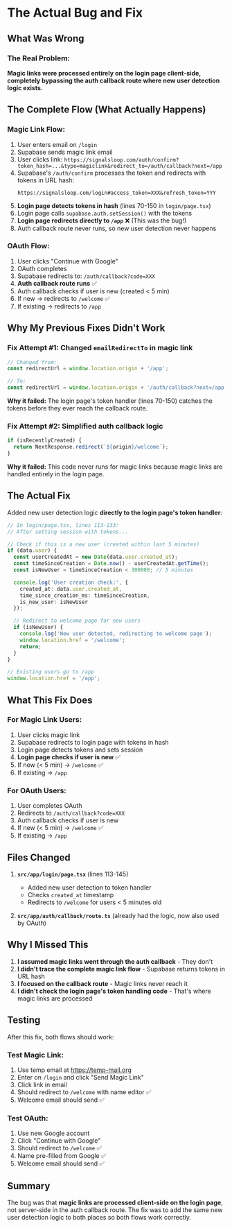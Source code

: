 # The Actual Bug and Fix

## What Was Wrong

### The Real Problem:
**Magic links were processed entirely on the login page client-side, completely bypassing the auth callback route where new user detection logic exists.**

## The Complete Flow (What Actually Happens)

### Magic Link Flow:
1. User enters email on `/login`
2. Supabase sends magic link email
3. User clicks link: `https://signalsloop.com/auth/confirm?token_hash=...&type=magiclink&redirect_to=/auth/callback?next=/app`
4. Supabase's `/auth/confirm` processes the token and redirects with tokens in URL hash:
   ```
   https://signalsloop.com/login#access_token=XXX&refresh_token=YYY
   ```
5. **Login page detects tokens in hash** (lines 70-150 in `login/page.tsx`)
6. Login page calls `supabase.auth.setSession()` with the tokens
7. **Login page redirects directly to `/app`** ❌ (This was the bug!)
8. Auth callback route never runs, so new user detection never happens

### OAuth Flow:
1. User clicks "Continue with Google"
2. OAuth completes
3. Supabase redirects to: `/auth/callback?code=XXX`
4. **Auth callback route runs** ✅
5. Auth callback checks if user is new (created < 5 min)
6. If new → redirects to `/welcome` ✅
7. If existing → redirects to `/app`

## Why My Previous Fixes Didn't Work

### Fix Attempt #1: Changed `emailRedirectTo` in magic link
```typescript
// Changed from:
const redirectUrl = window.location.origin + '/app';

// To:
const redirectUrl = window.location.origin + '/auth/callback?next=/app';
```

**Why it failed:** The login page's token handler (lines 70-150) catches the tokens before they ever reach the callback route.

### Fix Attempt #2: Simplified auth callback logic
```typescript
if (isRecentlyCreated) {
  return NextResponse.redirect(`${origin}/welcome`);
}
```

**Why it failed:** This code never runs for magic links because magic links are handled entirely in the login page.

## The Actual Fix

Added new user detection logic **directly to the login page's token handler**:

```typescript
// In login/page.tsx, lines 113-133:
// After setting session with tokens...

// Check if this is a new user (created within last 5 minutes)
if (data.user) {
  const userCreatedAt = new Date(data.user.created_at);
  const timeSinceCreation = Date.now() - userCreatedAt.getTime();
  const isNewUser = timeSinceCreation < 300000; // 5 minutes

  console.log('User creation check:', {
    created_at: data.user.created_at,
    time_since_creation_ms: timeSinceCreation,
    is_new_user: isNewUser
  });

  // Redirect to welcome page for new users
  if (isNewUser) {
    console.log('New user detected, redirecting to welcome page');
    window.location.href = '/welcome';
    return;
  }
}

// Existing users go to /app
window.location.href = '/app';
```

## What This Fix Does

### For Magic Link Users:
1. User clicks magic link
2. Supabase redirects to login page with tokens in hash
3. Login page detects tokens and sets session
4. **Login page checks if user is new** ✅
5. If new (< 5 min) → `/welcome` ✅
6. If existing → `/app`

### For OAuth Users:
1. User completes OAuth
2. Redirects to `/auth/callback?code=XXX`
3. Auth callback checks if user is new
4. If new (< 5 min) → `/welcome` ✅
5. If existing → `/app`

## Files Changed

1. **`src/app/login/page.tsx`** (lines 113-145)
   - Added new user detection to token handler
   - Checks `created_at` timestamp
   - Redirects to `/welcome` for users < 5 minutes old

2. **`src/app/auth/callback/route.ts`** (already had the logic, now also used by OAuth)

## Why I Missed This

1. **I assumed magic links went through the auth callback** - They don't
2. **I didn't trace the complete magic link flow** - Supabase returns tokens in URL hash
3. **I focused on the callback route** - Magic links never reach it
4. **I didn't check the login page's token handling code** - That's where magic links are processed

## Testing

After this fix, both flows should work:

### Test Magic Link:
1. Use temp email at https://temp-mail.org
2. Enter on `/login` and click "Send Magic Link"
3. Click link in email
4. Should redirect to `/welcome` with name editor ✅
5. Welcome email should send ✅

### Test OAuth:
1. Use new Google account
2. Click "Continue with Google"
3. Should redirect to `/welcome` ✅
4. Name pre-filled from Google ✅
5. Welcome email should send ✅

## Summary

The bug was that **magic links are processed client-side on the login page**, not server-side in the auth callback route. The fix was to add the same new user detection logic to both places so both flows work correctly.

